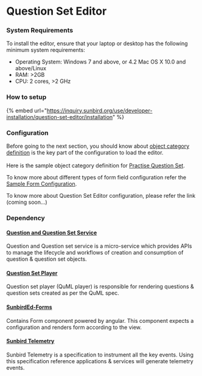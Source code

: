 # Question Set Editor

### System Requirements <a href="#system-requirements" id="system-requirements"></a>

To install the editor, ensure that your laptop or desktop has the following minimum system requirements:

* Operating System: Windows 7 and above, or 4.2 Mac OS X 10.0 and above/Linux
* RAM: >2GB
* CPU: 2 cores, >2 GHz

### How to setup

{% embed url="https://inquiry.sunbird.org/use/developer-installation/question-set-editor/installation" %}

### Configuration

Before going to the next section, you should know about [object category definition](https://project-sunbird.atlassian.net/wiki/spaces/SingleSource/pages/2696183813/How+to+configure+forms+in+primaryCategory#Overview) is the key part of the configuration to load the editor.\
\
Here is the sample object category definition for [Practise Question Set](https://inquiry.sunbird.org/use/developer-installation/question-set-editor/installation/object-category-definition).

To know more about different types of form field configuration refer the [Sample Form Configuration](https://inquiry.sunbird.org/use/developer-installation/question-set-editor/installation/sample-form-configuration).

To know more about Question Set Editor configuration, please refer the link  (coming soon...)

### Dependency

#### [Question and Question Set Service](https://inquiry.sunbird.org/learn/product-and-developer-guide/question-and-question-set-service)

Question and Question set service is a micro-service which provides APIs to manage the lifecycle and workflows of creation and consumption of question & question set objects.

#### [Question Set Player](https://inquiry.sunbird.org/learn/product-and-developer-guide/question-set-player)

Question set player (QuML player) is responsible for rendering questions & question sets created as per the QuML spec.

#### [SunbirdEd-Forms](https://ed.sunbird.org/use-1/independent-libraries/sunbirded-forms)

Contains Form component powered by angular. This component expects a configuration and renders form according to the view.

#### [Sunbird Telemetry](https://telemetry.sunbird.org)

Sunbird Telemetry is a specification to instrument all the key events. Using this specification reference applications & services will generate telemetry events.
